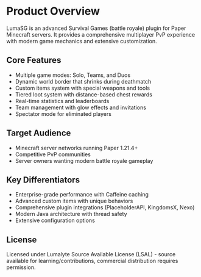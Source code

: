 # Product Overview

LumaSG is an advanced Survival Games (battle royale) plugin for Paper Minecraft servers. It provides a comprehensive multiplayer PvP experience with modern game mechanics and extensive customization.

## Core Features
- Multiple game modes: Solo, Teams, and Duos
- Dynamic world border that shrinks during deathmatch
- Custom items system with special weapons and tools
- Tiered loot system with distance-based chest rewards
- Real-time statistics and leaderboards
- Team management with glow effects and invitations
- Spectator mode for eliminated players

## Target Audience
- Minecraft server networks running Paper 1.21.4+
- Competitive PvP communities
- Server owners wanting modern battle royale gameplay

## Key Differentiators
- Enterprise-grade performance with Caffeine caching
- Advanced custom items with unique behaviors
- Comprehensive plugin integrations (PlaceholderAPI, KingdomsX, Nexo)
- Modern Java architecture with thread safety
- Extensive configuration options

## License
Licensed under Lumalyte Source Available License (LSAL) - source available for learning/contributions, commercial distribution requires permission.